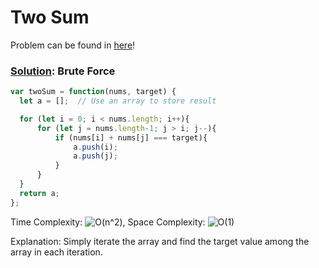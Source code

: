 # Two Sum

Problem can be found in [here](https://leetcode.com/problems/two-sum/)!

### [Solution](/Array/1-TwoSum/solution.js): Brute Force

```javascript
var twoSum = function(nums, target) {
  let a = [];  // Use an array to store result

  for (let i = 0; i < nums.length; i++){
      for (let j = nums.length-1; j > i; j--){
          if (nums[i] + nums[j] === target){
              a.push(i);
              a.push(j);
          }
      }
  }
  return a;
};
```

Time Complexity: ![O(n^2)](<https://latex.codecogs.com/svg.image?\inline&space;O(n^2)>), Space Complexity: ![O(1)](<https://latex.codecogs.com/svg.image?\inline&space;O(1)>)

Explanation: Simply iterate the array and find the target value among the array in each iteration.

<!-- ### [Improved Solution](/Array/1-TwoSum/improvedSolution.py): Hash Table

```python
memo = {}
for i, j in enumerate(nums):
    number_to_find = target - j
    try:
        return [memo[j], i] # Find indices of the two numbers!
    except KeyError:
        memo[number_to_find] = i
```

Time Complexity: ![O(n)](<https://latex.codecogs.com/svg.image?\inline&space;O(n)>), Space Complexity: ![O(n)](<https://latex.codecogs.com/svg.image?\inline&space;O(n)>)

Explanation: Instead of searching the whole array blindlessly in each iteration, using a hash table can determine whether this element is the target value in ![O(1)](<https://latex.codecogs.com/svg.image?\inline&space;O(1)>) time. -->